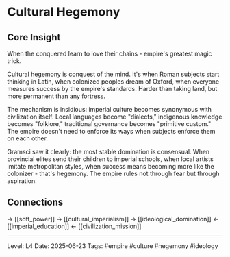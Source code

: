 # Cultural Hegemony

## Core Insight
When the conquered learn to love their chains - empire's greatest magic trick.

Cultural hegemony is conquest of the mind. It's when Roman subjects start thinking in Latin, when colonized peoples dream of Oxford, when everyone measures success by the empire's standards. Harder than taking land, but more permanent than any fortress.

The mechanism is insidious: imperial culture becomes synonymous with civilization itself. Local languages become "dialects," indigenous knowledge becomes "folklore," traditional governance becomes "primitive custom." The empire doesn't need to enforce its ways when subjects enforce them on each other.

Gramsci saw it clearly: the most stable domination is consensual. When provincial elites send their children to imperial schools, when local artists imitate metropolitan styles, when success means becoming more like the colonizer - that's hegemony. The empire rules not through fear but through aspiration.

## Connections
→ [[soft_power]]
→ [[cultural_imperialism]]
→ [[ideological_domination]]
← [[imperial_education]]
← [[civilization_mission]]

---
Level: L4
Date: 2025-06-23
Tags: #empire #culture #hegemony #ideology